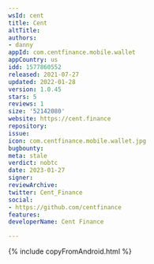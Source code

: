 ```yaml
---
wsId: cent
title: Cent
altTitle: 
authors:
- danny
appId: com.centfinance.mobile.wallet
appCountry: us
idd: 1577860552
released: 2021-07-27
updated: 2022-01-28
version: 1.0.45
stars: 5
reviews: 1
size: '52142080'
website: https://cent.finance
repository: 
issue: 
icon: com.centfinance.mobile.wallet.jpg
bugbounty: 
meta: stale
verdict: nobtc
date: 2023-01-27
signer: 
reviewArchive: 
twitter: Cent_Finance
social:
- https://github.com/centfinance
features: 
developerName: Cent Finance

---
```


{% include copyFromAndroid.html %}
